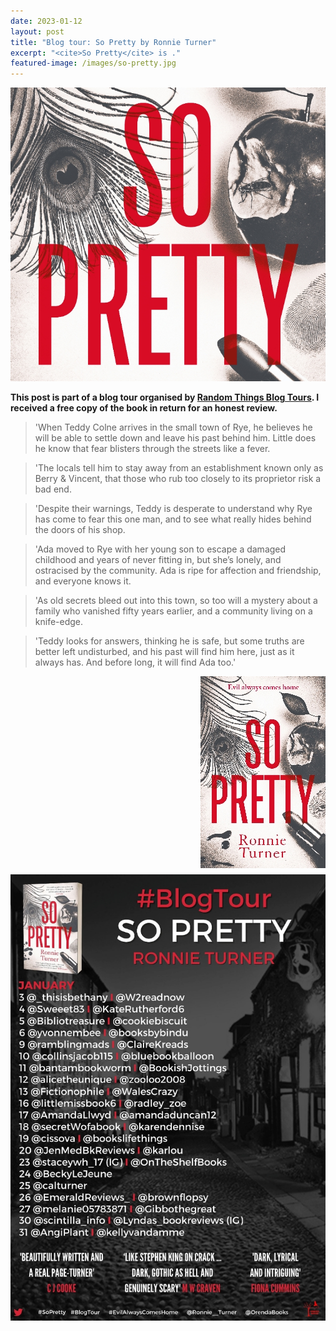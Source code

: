 ```yaml
---
date: 2023-01-12
layout: post
title: "Blog tour: So Pretty by Ronnie Turner"
excerpt: "<cite>So Pretty</cite> is ."
featured-image: /images/so-pretty.jpg
---
```


![So Pretty](/images/so-pretty.jpg)

**This post is part of a blog tour organised by [Random Things Blog Tours](http://randomthingsthroughmyletterbox.blogspot.com/p/services-to-publishers-authors-blog.html). I received a free copy of the book in return for an honest review.**

> 'When Teddy Colne arrives in the small town of Rye, he believes he will be able to settle down and leave his past behind him. Little does he know that fear blisters through the streets like a fever.

> 'The locals tell him to stay away from an establishment known only as Berry & Vincent, that those who rub too closely to its proprietor risk a bad end.

> 'Despite their warnings, Teddy is desperate to understand why Rye has come to fear this one man, and to see what really hides behind the doors of his shop.

> 'Ada moved to Rye with her young son to escape a damaged childhood and years of never fitting in, but she’s lonely, and ostracised by the community. Ada is ripe for affection and friendship, and everyone knows it.

> 'As old secrets bleed out into this town, so too will a mystery about a family who vanished fifty years earlier, and a community living on a knife-edge.

> 'Teddy looks for answers, thinking he is safe, but some truths are better left undisturbed, and his past will find him here, just as it always has. And before long, it will find Ada too.'

<img src="/images/so-pretty-200.jpg" alt="So Pretty" style="float: right; margin-bottom: 10px; margin-left: 10px;">

![So Pretty blog tour banner](/images/so-pretty-banner.jpg)

